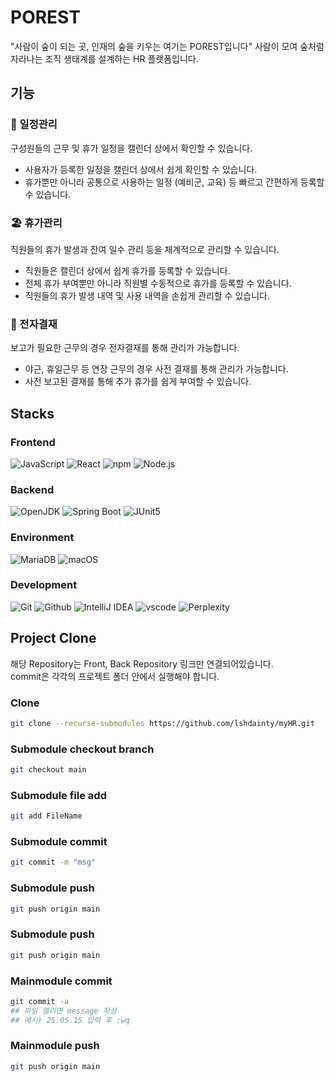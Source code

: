 # POREST
"사람이 숲이 되는 곳, 인재의 숲을 키우는 여기는 POREST입니다"
사람이 모여 숲처럼 자라나는 조직 생태계를 설계하는 HR 플랫폼입니다.

## 기능
### 📅 일정관리

구성원들의 근무 및 휴가 일정을 캘린더 상에서 확인할 수 있습니다.
 * 사용자가 등록한 일정을 캘린더 상에서 쉽게 확인할 수 있습니다.
 * 휴가뿐만 아니라 공통으로 사용하는 일정 (예비군, 교육) 등 빠르고 간편하게 등록할 수 있습니다.

### 🏖️ 휴가관리

직원들의 휴가 발생과 잔여 일수 관리 등을 체계적으로 관리할 수 있습니다.
 * 직원들은 캘린더 상에서 쉽게 휴가를 등록할 수 있습니다.
 * 전체 휴가 부여뿐만 아니라 직원별 수동적으로 휴가를 등록할 수 있습니다.
 * 직원들의 휴가 발생 내역 및 사용 내역을 손쉽게 관리할 수 있습니다.

### 📝 전자결재

보고가 필요한 근무의 경우 전자결재를 통해 관리가 가능합니다.
 * 야근, 휴일근무 등 연장 근무의 경우 사전 결재를 통해 관리가 가능합니다.
 * 사전 보고된 결재를 통해 추가 휴가를 쉽게 부여할 수 있습니다.

## Stacks
### Frontend
![JavaScript](https://img.shields.io/badge/JavaScript-000000?style=for-the-badge&logo=Javascript&logoColor=F7DF1E&logoSize=auto)
![React](https://img.shields.io/badge/React-000000?style=for-the-badge&logo=react&logoColor=61DAFB&logoSize=auto)
![npm](https://img.shields.io/badge/npm-CB3837?style=for-the-badge&logo=npm&logoColor=white&logoSize=auto)
![Node.js](https://img.shields.io/badge/Node.js-5FA04E?style=for-the-badge&logo=Node.js&logoColor=white&logoSize=auto)

### Backend
![OpenJDK](https://img.shields.io/badge/OpenJDK-000000?style=for-the-badge&logo=openJdk&logoColor=white&logoSize=auto)
![Spring Boot](https://img.shields.io/badge/Spring_Boot-6DB33F?style=for-the-badge&logo=springboot&logoColor=white&logoSize=auto)
![JUnit5](https://img.shields.io/badge/JUnit5-25A162?style=for-the-badge&logo=junit5&logoColor=white&logoSize=auto)

### Environment
![MariaDB](https://img.shields.io/badge/MariaDB-003545?style=for-the-badge&logo=mariadb&logoColor=white&logoSize=auto)
![macOS](https://img.shields.io/badge/macOS-000000?style=for-the-badge&logo=macOS&logoColor=white&logoSize=auto)

### Development
![Git](https://img.shields.io/badge/Git-F05032?style=for-the-badge&logo=Git&logoColor=white&logoSize=auto)
![Github](https://img.shields.io/badge/GitHub-181717?style=for-the-badge&logo=GitHub&logoColor=white&logoSize=auto)
![IntelliJ IDEA](https://img.shields.io/badge/IntelliJ_IDEA-000000?style=for-the-badge&logo=intellijidea&logoColor=withe&logoSize=auto)
![vscode](https://img.shields.io/badge/vscode-000000.svg?logo=data:image/svg+xml;base64,PHN2ZyB4bWxucz0iaHR0cDovL3d3dy53My5vcmcvMjAwMC9zdmciIHdpZHRoPSI4MDAiIGhlaWdodD0iODAwIiB2aWV3Qm94PSItMC41NSAwIDIzNS4xIDIzNS4xIj48cGF0aCBkPSJtODMuMyAxNDMuOS01OCA0NS4yTDAgMTc2LjVWNTguN0wyNS4yIDQ2bDU3LjYgNDUuM0wxNzQgMGw2MCAyMy45djE4Ni45bC01OS43IDI0LjMtOTEtOTEuMnptODguOSAxNS45Vjc1LjNsLTU0LjYgNDIuMyA1NC42IDQyLjJ6TTI3LjMgMTQ0LjYgNTYgMTE4LjUgMjcuMyA4OS45djU0Ljd6IiBzdHlsZT0iZmlsbDojMDE3OWNiIi8+PC9zdmc+&style=for-the-badge)
![Perplexity](https://img.shields.io/badge/Perplexity-1FB8CD?style=for-the-badge&logo=Perplexity&logoColor=white&logoSize=auto)

## Project Clone
해당 Repository는 Front, Back Repository 링크만 연결되어있습니다.   
commit은 각각의 프로젝트 폴더 안에서 실행해야 합니다.
### Clone
```bash
git clone --recurse-submodules https://github.com/lshdainty/myHR.git
```
### Submodule checkout branch
```bash
git checkout main
```
### Submodule file add
```bash
git add FileName
```
### Submodule commit 
```bash
git commit -m "msg"
```
### Submodule push 
```bash
git push origin main
```
### Submodule push 
```bash
git push origin main
```
### Mainmodule commit
```bash
git commit -a
## 파일 열리면 message 작성
## 예시) 25.05.15 입력 후 :wq
```
### Mainmodule push
```bash
git push origin main
```
